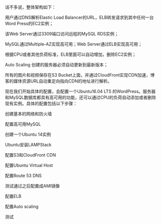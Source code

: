 
话不多说，整体架构如下：

用户通过DNS解析Elastic Load Balancer的URL，ELB转发请求到其中任何一台Word Press的EC2实例；

该Web Server通过3309端口访问远程的MySQL RDS实例；

MySQL通过Multiple-AZ实现高可用；Web Server通过ELB实现高可用；

根据CPU或者其他负荷标准，ELB里面可以自动增加，删除EC2实例；

Auto Scaling 创建的服务器必须自动更新到最新版本；

所有的图片和视频保存在S3 Bucket上面，并通过CloudFront实现CDN加速，博客的媒体资源URL自动重定向指向CDN的地址进行解析。

现在我们开始具体的配置，会配置一个Ubuntu16.04 LTS 的WordPress。服务器和MySQL数据库都具有高可用的功能，还可以通过CPU的负荷自动添加或者删除现有实例。具体的配置包括以下步骤：

创建基本的网络和防火墙

配置高可用MySQL

创建一个Ubuntu 14实例

Ubuntu安装LAMPStack

配置S3和CloudFront CDN

配置Ubuntu Virtual Host

配置Route 53 DNS 

测试通过之后配置成AMI镜像

配置ELB

配置Auto scaling

测试
